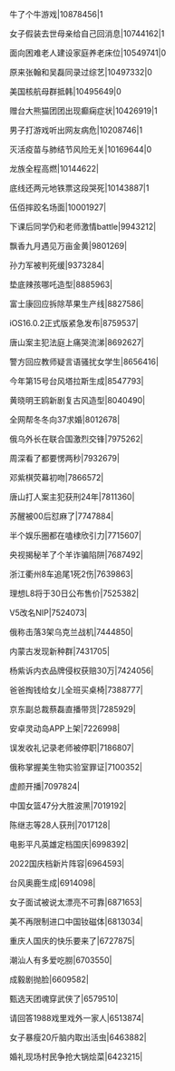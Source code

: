 牛了个牛游戏|10878456|1

女子假装去世母亲给自己回消息|10744162|1

面向困难老人建设家庭养老床位|10549741|0

原来张翰和吴磊同录过综艺|10497332|0

美国核航母群抵韩|10495649|0

赠台大熊猫团团出现癫痫症状|10426919|1

男子打游戏听出网友病危|10208746|1

灭活疫苗与肺结节风险无关|10169644|0

龙族全程高燃|10144622|

底线还两元地铁票这段哭死|10143887|1

伍佰摔跤名场面|10001927|

下课后同学仍和老师激情battle|9943212|

飘香九月遇见万亩金黄|9801269|

孙力军被判死缓|9373284|

垫底辣孩哪吒造型|8885963|

富士康回应拆除苹果生产线|8827586|

iOS16.0.2正式版紧急发布|8759537|

唐山案主犯法庭上痛哭流涕|8692627|

警方回应教师疑言语骚扰女学生|8656416|

今年第15号台风塔拉斯生成|8547793|

黄晓明王鸥新剧复古风造型|8040490|

全网帮冬冬向37求婚|8012678|

俄乌外长在联合国激烈交锋|7975262|

周深看了都要愣两秒|7932679|

邓紫棋荧幕初吻|7866572|

唐山打人案主犯获刑24年|7811360|

苏醒被00后怼麻了|7747884|

半个娱乐圈都在嗑棣欣引力|7715607|

央视揭秘羊了个羊诈骗陷阱|7687492|

浙江衢州8车追尾1死2伤|7639863|

理想L8将于30日公布售价|7525382|

V5改名NIP|7524073|

俄称击落3架乌克兰战机|7444850|

内蒙古发现新种群|7431705|

杨紫诉内衣品牌侵权获赔30万|7424056|

爸爸掏钱给女儿全班买桌椅|7388777|

京东副总裁蔡磊直播带货|7285929|

安卓灵动岛APP上架|7226998|

误发收礼记录老师被停职|7186807|

俄称掌握美生物实验室罪证|7100352|

虚颜开播|7097824|

中国女篮47分大胜波黑|7019192|

陈继志等28人获刑|7017128|

电影平凡英雄定档国庆|6998392|

2022国庆档新片阵容|6964593|

台风奥鹿生成|6914098|

女子面试被说太漂亮不可靠|6871653|

美不再限制进口中国钕磁体|6813034|

重庆人国庆的快乐要来了|6727875|

潮汕人有多爱吃朥|6703550|

成毅剧抛脸|6609582|

甄选天团魂穿武侠了|6579510|

请回答1988戏里戏外一家人|6513874|

女子暴瘦20斤脑内取出活虫|6463882|

婚礼现场村民争抢大锅烩菜|6423215|


